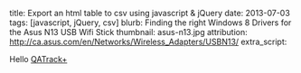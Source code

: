 title: Export an html table to csv using javascript & jQuery
date: 2013-07-03
tags: [javascript, jQuery, csv]
blurb: Finding the right Windows 8 Drivers for the Asus N13 USB Wifi Stick 
thumbnail: asus-n13.jpg
attribution: http://ca.asus.com/en/Networks/Wireless_Adapters/USBN13/
extra_script:
    <script src="{{ url_for('static', filename='js/filesaver/Blob.js') }}"></script>
    <script src="{{ url_for('static', filename='js/filesaver/FileSaver.min.js') }}"></script>
    <script type="text/javascript">
    </script>

Hello
<a href="{{ url_for('project', path='qatrack')}}">QATrack+</a>
